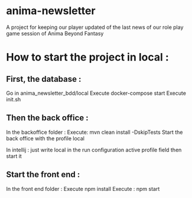 # anima-newsletter
A project for keeping our player updated of the last news of our role play game session of Anima Beyond Fantasy


# How to start the project in local : 

## First, the database : 
Go in anima_newsletter_bdd/local
Execute docker-compose start
Execute init.sh

## Then the back office : 
In the backoffice folder : 
Execute: mvn clean install -DskipTests
Start the back office with the profile local

In intellij : just write local in the run configuration active profile field then start it

## Start the front end :  
In the front end folder : 
Execute npm install
Execute : npm start

